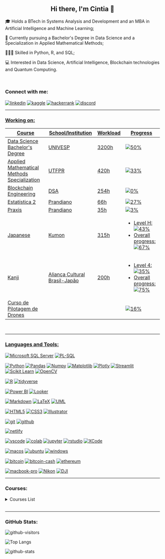 <h2 align="center">Hi there, I'm Cintia 👋</h2>

🎓 Holds a BTech in Systems Analysis and Development and an MBA in Artificial Intelligence and Machine Learning;

🌱 Currently pursuing a Bachelor's Degree in Data Science and a Specialization in Applied Mathematical Methods;

👩🏻‍💻 Skilled in Python, R, and SQL;

💻 Interested in Data Science, Artificial Intelligence, Blockchain technologies and Quantum Computing.

<br>



<h3 align="left">Connect with me:</h3>
<p align="left">
<a href="https://www.linkedin.com/in/cintiashinoda/" target="blank"><img align="center" src="https://img.shields.io/badge/LinkedIn-0077B5?style=for-the-badge&logo=linkedin&logoColor=white)" alt="linkedin"/></a>
<a href="https://www.kaggle.com/shinoda" target="blank"><img align="center" src="https://img.shields.io/badge/Kaggle-20BEFF?style=for-the-badge&logo=Kaggle&logoColor=white" alt="kaggle"/></a>
<a href="https://www.hackerrank.com/cintia_shinoda" target="blank"><img align="center" src="https://img.shields.io/badge/-Hackerrank-2EC866?style=for-the-badge&logo=HackerRank&logoColor=white" alt="hackerrank"/></a>
<a href="discordapp.com/users/695424145944739982" target="blank"><img align="center" src="https://img.shields.io/badge/Discord-5865F2?logo=discord&logoColor=fff&style=for-the-badge" alt="discord">

<!-- <a href="https://www.flickr.com/photos/cintiashinoda/" target="blank"><img align="center" src="https://img.shields.io/badge/Flickr-0063DC.svg?style=for-the-badge&logo=Flickr&logoColor=white" alt="flickr"/></a> -->
<!-- <a href="https://medium.com/@cintia.shinoda" target="blank"><img align="center" src="https://img.shields.io/badge/Medium-12100E?style=for-the-badge&logo=medium&logoColor=white" alt="medium"/></a> -->

<br>

-----



<h3 align="left">Working on:</h3>

| Course | School/Institution | Workload | Progress |
|--------|--------------------|----------|----------|
| Data Science Bachelor's Degree | UNIVESP | 3200h | ![50%](https://geps.dev/progress/50) |
| Applied Mathematical Methods Specialization | UTFPR | 420h | ![33%](https://geps.dev/progress/33) |
| Blockchain Engineering | DSA | 254h | ![0%](https://geps.dev/progress/0) |
| Estatística 2 | Prandiano | 66h | ![27%](https://geps.dev/progress/27) |
| Praxis | Prandiano | 35h | ![3%](https://geps.dev/progress/3) |
| Japanese | Kumon | 315h | <ul><li>Level H: ![43%](https://geps.dev/progress/43)</li><li>Overall progress: ![67%](https://geps.dev/progress/67)</li></ul> |
| Kanji | Aliança Cultural Brasil-Japão | 200h | <ul><li>Level 4: ![35%](https://geps.dev/progress/35)</li><li>Overall progress: ![75%](https://geps.dev/progress/75)</li></ul>|
| Curso de Pilotagem de Drones |  |  | ![16%](https://geps.dev/progress/16) |

<!--  

| Learn the Command Line | Codecademy | 4h | ![0%](https://geps.dev/progress/0) |
| Build Python Web Apps with Django | Codecademy | 13h | ![0%](https://geps.dev/progress/0) |

| Supervised Machine Learning: Regression and Classification | Stanford University | 15h | ![0%](https://geps.dev/progress/0) |

| Data Scientist | DSA | 560h | ![0%](https://geps.dev/progress/0) |

| Back-End Engineer | Codecademy | 100h | ![0%](https://geps.dev/progress/0) |

| Associate Data Scientist in Python | DataCamp | 86h | ![0%](https://geps.dev/progress/0) |

|  | Santa Fe Institute |  | ![0%](https://geps.dev/progress/0) |

| Trilha Data Science & Machine Learning | Asimov Academy | 60h | ![6%](https://progress-bar.dev/6) |

| Google Data Analytics Professional Certificate | Google |  | ![0%](https://progress-bar.dev/0) |

| Become an AI Developer Code-Along Series | DataCamp | ~30h | ![0%](https://progress-bar.dev/0) |
-->

<br>

-----



<!-- <h3 align="left">Certifications:</h3>

| Certification | School/Institution |
|:--------|:--------------------|
|  |  |

<br>

------


--- -->



<!--
<a href="" target="blank"><img align="center" src="" alt=""/></a>
-->

<h3 align="left">Languages and Tools:</h3>

<!-- Databases -->
<p>
<a href="https://www.microsoft.com/en-us/sql-server" target="blank"><img align="center" src="https://img.shields.io/badge/Microsoft%20SQL%20Server-CC2927?style=for-the-badge&logo=microsoft%20sql%20server&logoColor=white" alt="Microsoft SQL Server"/></a>
<a href="https://www.oracle.com/database/sqldeveloper/" target="blank"><img align="center" src="https://img.shields.io/badge/PLSQL-F80000?style=for-the-badge&logo=oracle&logoColor=black" alt="PL-SQL"/></a>


<!-- Python -->
<p>
<a href="https://www.python.org/" target="blank"><img align="center" src="https://img.shields.io/badge/Python-FFD43B?style=for-the-badge&logo=python&logoColor=blue" alt="Python"/></a>
<a href="https://pandas.pydata.org/" target="blank"><img align="center" src="https://img.shields.io/badge/Pandas-2C2D72?style=for-the-badge&logo=pandas&logoColor=white" alt="Pandas"/></a>
<a href="https://numpy.org/" target="blank"><img align="center" src="https://img.shields.io/badge/Numpy-777BB4?style=for-the-badge&logo=numpy&logoColor=white" alt="Numpy"/></a>
<a href="https://matplotlib.org/" target="blank"><img align="center" src="https://img.shields.io/badge/Matplotlib-%23ffffff.svg?style=for-the-badge&logo=Matplotlib&logoColor=black" alt="Matplotlib"/></a>
<a href="https://plotly.com/python/" target="blank"><img align="center" src="https://img.shields.io/badge/Plotly-%233F4F75.svg?style=for-the-badge&logo=plotly&logoColor=white"alt="Plotly"/></a>
<a href="https://streamlit.io/" target="blank"><img align="center" src="https://img.shields.io/badge/Streamlit-FF4B4B?style=for-the-badge&logo=Streamlit&logoColor=white" alt="Streamlit"/></a>
<a href="https://scikit-learn.org/" target="blank"><img align="center" src="https://img.shields.io/badge/scikit_learn-F7931E?style=for-the-badge&logo=scikit-learn&logoColor=white" alt="Scikit Learn"/></a>
<a href="https://opencv.org/" target="blank"><img align="center" src="https://img.shields.io/badge/OpenCV-27338e?style=for-the-badge&logo=OpenCV&logoColor=white" alt="OpenCV"/></a>


<!-- R -->
<p>
<a href="https://www.r-project.org/" target="blank"><img align="center" src="https://img.shields.io/badge/R-276DC3?style=for-the-badge&logo=r&logoColor=white" alt="R"/></a>
<a href="https://www.tidyverse.org/" target="blank"><img align="center" src="https://img.shields.io/badge/Tidyverse-1A162D.svg?style=for-the-badge&logo=Tidyverse&logoColor=white" alt="tidyverse"/></a>


<!-- Quantum -->
<!--
<p>
<a href="https://www.ibm.com/quantum/qiskit" target="blank"><img align="center" src="https://img.shields.io/badge/Qiskit-6929C4?logo=qiskit&logoColor=fff&style=for-the-badge" alt="Qiskit"/></a> -->


<!-- Data Viz -->
<p>
<a href="https://www.microsoft.com/power-platform/products/power-bi" target="blank"><img align="center" src="https://img.shields.io/badge/PowerBI-F2C811?style=for-the-badge&logo=Power%20BI&logoColor=white" alt="Power BI"/></a>
<a href="https://lookerstudio.google.com/" target="blank"><img align="center" src="https://img.shields.io/badge/Looker-4285F4.svg?style=for-the-badge&logo=Looker&logoColor=white" alt="Looker"/></a>


 <!-- Documentation -->
<p>
<a href="https://daringfireball.net/projects/markdown/" target="blank"><img align="center" src="https://img.shields.io/badge/Markdown-000000?style=for-the-badge&logo=markdown&logoColor=white" alt="Markdown"/></a>
<a href="https://www.latex-project.org/" target="blank"><img align="center" src="https://img.shields.io/badge/LaTeX-47A141?style=for-the-badge&logo=LaTeX&logoColor=white" alt="LaTeX"/></a>
<a href="https://www.uml.org/" target="blank"><img align="center" src="https://img.shields.io/badge/UML-FABD14.svg?style=for-the-badge&logo=UML&logoColor=black" alt="UML"/></a>


<!-- Web & Design -->
<p>
<a href="https://html.spec.whatwg.org/" target="blank"><img align="center" src="https://img.shields.io/badge/HTML5-E34F26?style=for-the-badge&logo=html5&logoColor=white" alt="HTML5"/></a>
<a href="https://www.w3.org/TR/css3-roadmap/" target="blank"><img align="center" src="https://img.shields.io/badge/CSS3-1572B6?style=for-the-badge&logo=css3&logoColor=white" alt="CSS3"/></a>
<a href="https://www.adobe.com/products/illustrator.html" target="blank"><img align="center" src="https://img.shields.io/badge/Adobe%20Illustrator-FF9A00?style=for-the-badge&logo=adobe%20illustrator&logoColor=white" alt="Illustrator"/></a>


<!-- Version Control -->
<p>
<a href="https://git-scm.com/" target="blank"><img align="center" src="https://img.shields.io/badge/GIT-E44C30?style=for-the-badge&logo=git&logoColor=white" alt="git"/></a>
<a href="https://github.com/" target="blank"><img align="center" src="https://img.shields.io/badge/GitHub-100000?style=for-the-badge&logo=github&logoColor=white" alt="github"/></a>


<!-- Deploy -->
<p>
<a href="https://www.netlify.com/" target="blank"><img align="center" src="https://img.shields.io/badge/Netlify-00C7B7?style=for-the-badge&logo=netlify&logoColor=white" alt="netlify"/></a>


<!-- IDEs -->
<p>
<a href="https://code.visualstudio.com/" target="blank"><img align="center" src="https://img.shields.io/badge/VSCode-0078D4?style=for-the-badge&logo=visual%20studio%20code&logoColor=white" alt="vscode"/></a>
<a href="https://colab.google/" target="blank"><img align="center" src="https://img.shields.io/badge/Colab-F9AB00?style=for-the-badge&logo=googlecolab&color=525252" alt="colab"/></a>
<a href="https://jupyter.org/" target="blank"><img align="center" src="https://img.shields.io/badge/Jupyter-F37626.svg?&style=for-the-badge&logo=Jupyter&logoColor=white" alt="jupyter"/></a>
<a href="https://posit.co/" target="blank"><img align="center" src="https://img.shields.io/badge/RStudio-75AADB?style=for-the-badge&logo=RStudio&logoColor=white" alt="rstudio"/></a>
<a href="https://developer.apple.com/xcode/" target="blank"><img align="center" src="https://img.shields.io/badge/Xcode-147EFB.svg?style=for-the-badge&logo=Xcode&logoColor=white" alt="XCode"/></a>
<!-- <a href="https://www.anaconda.com/" target="blank"><img align="center" src="https://img.shields.io/badge/conda-342B029.svg?&style=for-the-badge&logo=anaconda&logoColor=white" alt="conda"/></a> -->
<!-- <a href="https://www.jetbrains.com/idea/" target="blank"><img align="center" src="https://img.shields.io/badge/IntelliJ_IDEA-000000.svg?style=for-the-badge&logo=intellij-idea&logoColor=white" alt="intellij"/></a> -->


<!-- OS -->
<p>
<a href="https://www.apple.com/br/macos/" target="blank"><img align="center" src="https://img.shields.io/badge/mac%20os-000000?style=for-the-badge&logo=apple&logoColor=white" alt="macos"/></a>
<a href="https://ubuntu.com" target="blank"><img align="center" src="https://img.shields.io/badge/Ubuntu-E95420?style=for-the-badge&logo=ubuntu&logoColor=white" alt="ubuntu"/></a>
<a href="https://www.microsoft.com/en-us/windows?r=1" target="blank"><img align="center" src="https://img.shields.io/badge/Windows-0078D6?style=for-the-badge&logo=windows&logoColor=white" alt="windows"/></a>
<!-- <a href="https://www.kali.org/" target="blank"><img align="center" src="https://img.shields.io/badge/Kali%20Linux-557C94?logo=kalilinux&logoColor=fff&style=for-the-badge" alt="Linux Kali"/></a> -->


<!-- Crypto -->
<p>
<a href="bc1qw0803jzllhy5k2z0xuykrn4g64fs5z4044z4xe" target="blank"><img align="center" src="https://img.shields.io/badge/Bitcoin-F7931A?logo=bitcoin&logoColor=fff&style=for-the-badge" alt="bitcoin"/></a>
<a href="qqtykzkls474eequ7pded9p60ttrsj644gwg7wxlcn" target="blank"><img align="center" src="https://img.shields.io/badge/Bitcoin%20Cash-0AC18E?logo=bitcoincash&logoColor=fff&style=for-the-badge" alt="bitcoin-cash"/></a>
<a href="0x1D2E8DBDC05ACC12d760B515093C992e0dCec386" target="blank"><img align="center" src="https://img.shields.io/badge/Ethereum-3C3C3D?logo=ethereum&logoColor=fff&style=for-the-badge" alt="ethereum"/></a>


<!-- Equipment -->
<p>
<a href="https://www.apple.com/br/macbook-pro/" target="blank"><img align="center" src="https://img.shields.io/badge/Apple-MacBook_Pro_2017-333333?style=for-the-badge&logo=apple&logoColor=white" alt="macbook-pro"/></a>
<a href="https://www.nikon.com/" target="blank"><img align="center" src="https://img.shields.io/badge/Nikon-FFE100.svg?style=for-the-badge&logo=Nikon&logoColor=black" alt="Nikon"/></a>
<a href="https://www.dji.com" target="blank"><img align="center" src="https://img.shields.io/badge/DJI-000000.svg?style=for-the-badge&logo=DJI&logoColor=white" alt="DJI"/></a>

<br>

----



<h3 align="left">Courses:</h3>

<details>
<summary>Courses List</summary>

| Course | School/Institution | Workload |
|--------|--------------------|----------|
| Introdução à Lógica de Programação | Impacta | 40h |
| Introdução à Lógica de Programação Orientada a Objetos | Impacta | 16h |
| Introdução à Física Quântica | b_arco | 12h |
| Making Sense of Data | Google |  |
| The Data Scientist's Toolbox | Johns Hopkins University | 18h |
| Big Data and Social Physics | MIT |  |
| Adobe Illustrator | Cadritech | 32h |
| Envisioning Big Data | FIAP | 20h |
| WordPress for Beginners | Udemy |  |
| Internet History, Technology, and Security | University of Michigan | 15h |
| Introduction to HTML5 | University of Michigan | 13h |
| Bitcoin e Blockchain | FIAP | 6h |
| Modelagem de Dados | Fundação Bradesco | 35h |
| Administrando e Armazenando Dados | Fundação Bradesco | 31h |
| Projetando e Implementando Dados com SQL Server 2005 | Fundação Bradesco | 58h |
| Java e Orientação a Objetos | Caelum | 40h |
| Java para Desenvolvimento Web | Caelum | 40h |
| Laboratório Java com Testes, JSF e Design Patterns | Caelum | 20h |
| Estatística I: Entenda seus dados com R | Alura | 8h |
| Estatística II: Aprofundando em Hipóteses e Correlações | Alura | 8h |
| Introduction to R | DataCamp | 4h |
| Swift 3: Desenvolvendo para iOS no XCode - parte I | Alura | 8h |
| Swift 3: Desenvolvendo para iOS no XCode - parte II | Alura | 10h |
| Big Data Science - Machine Learning e Data Mining | FIAP | 32h |
| Data Science: Primeiros Passos | Alura | 6h |
| Python e Orientação a Objetos | Caelum | 32h |
| Big Data | Prandiano | 96h |
| Blockchain | Prandiano | 48h |
| Introdução à Computação para Bioinformática | UFMG | 40h |
| [Introduction to the Tidyverse](https://www.datacamp.com/completed/statement-of-accomplishment/course/563f5155bef375fca368c156669e311603fb1bdc) | DataCamp | 4h |
| [SAS for Beginners](https://www.credly.com/badges/945a215c-4bde-47e8-97b3-2718a897d315/public_url) | SAS |  |
| Extensão Universitária: Inteligência Artificial | USP | 6h |
| [SAS Dev para iniciantes](https://www.credly.com/badges/42a1e766-c3c0-4eb5-a960-9fd52a1cb607/public_url) | SAS |  |

</details>

<br>

-----



<h3 align="left">GitHub Stats:</h3>

<p align="left"> <img src="https://komarev.com/ghpvc/?username=cintia-shinoda&label=Profile%20views&color=0e75b6&style=flat" alt="github-visitors" />
</p>

![Top Langs](https://github-readme-stats.vercel.app/api/top-langs/?username=cintia-shinoda&theme=default&show_icons=true&langs_count=5)

<img src="https://github-readme-streak-stats.herokuapp.com/?user=cintia-shinoda&" alt="github-stats" />



<!-- ![Cintia's GitHub stats](https://github-readme-stats.vercel.app/api?username=cintia-shinoda&theme=default&show_icons=true) 

![](https://github-profile-summary-cards.vercel.app/api/cards/profile-details?username=cintia-shinoda)

![](https://github-profile-trophy.vercel.app/?username=cintia-shinoda)

![](https://github-readme-activity-graph.vercel.app/graph?username=cintia-shinoda&theme=github-compact)
-->



<!--
- 🔭 I’m currently working on ...
- 🌱 I’m currently learning ...
- 👨‍💻 All of my projects are available at [GitHub](https://github.com/cintia-shinoda)
- 👯 I’m looking to collaborate on ...
- 🤔 I’m looking for help with ...
- 💬 Ask me about ...
- 😄 Pronouns: ...
- ⚡ Fun fact: ...
-->